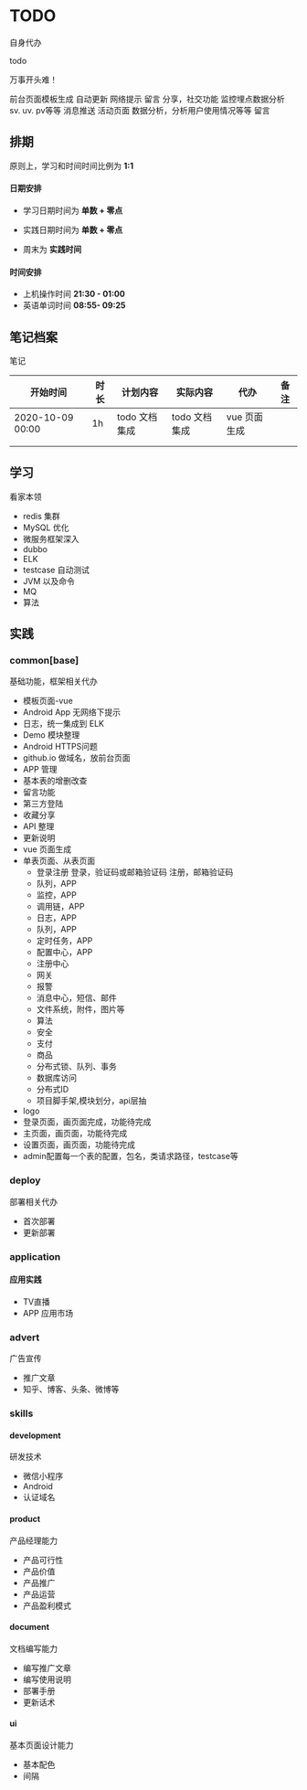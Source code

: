 # TODO #
自身代办

todo

万事开头难！

前台页面模板生成
自动更新
网络提示
留言
分享，社交功能
监控埋点数据分析
sv. uv. pv等等
消息推送
活动页面
数据分析，分析用户使用情况等等
留言


## 排期

原则上，学习和时间时间比例为 **1:1**

#### 日期安排

- 学习日期时间为 **单数 + 零点** 

- 实践日期时间为 **单数 + 零点**

- 周末为 **实践时间**

#### 时间安排

- 上机操作时间 **21:30 - 01:00** 
- 英语单词时间 **08:55- 09:25** 



## 笔记档案

笔记

| 开始时间         | 时长 | 计划内容      | 实际内容      | 代办         | 备注 |
| ---------------- | ---- | ------------- | ------------- | ------------ | ---- |
| 2020-10-09 00:00 | 1h   | todo 文档集成 | todo 文档集成 | vue 页面生成 |      |
|                  |      |               |               |              |      |
|                  |      |               |               |              |      |

## 学习

看家本领

- redis 集群
- MySQL 优化
- 微服务框架深入
- dubbo
- ELK
- testcase 自动测试
- JVM 以及命令
- MQ
- 算法

## 实践

### common[base] ###

基础功能，框架相关代办

- 模板页面-vue
- Android App 无网络下提示
- 日志，统一集成到 ELK
- Demo 模块整理
- Android HTTPS问题
- github.io 做域名，放前台页面
- APP 管理
- 基本表的增删改查
- 留言功能
- 第三方登陆
- 收藏分享
- API 整理
- 更新说明
- vue 页面生成
- 单表页面、从表页面
  - 登录注册
    登录，验证码或邮箱验证码
     注册，邮箱验证码
  - 队列，APP
  - 监控，APP
  - 调用链，APP
  - 日志，APP
  - 队列，APP
  - 定时任务，APP
  - 配置中心，APP
  - 注册中心
  - 网关
  - 报警
  - 消息中心，短信、邮件
  - 文件系统，附件，图片等
  - 算法
  - 安全
  - 支付
  - 商品
  - 分布式锁、队列、事务
  - 数据库访问
  - 分布式ID
  - 项目脚手架,模块划分，api层抽
- logo
- 登录页面，画页面完成，功能待完成
- 主页面，画页面，功能待完成
- 设置页面，画页面，功能待完成
- admin配置每一个表的配置，包名，类请求路径，testcase等

### deploy

部署相关代办

- 首次部署
- 更新部署

### application

#### 应用实践

- TV直播
- APP 应用市场

### advert

广告宣传

- 推广文章
- 知乎、博客、头条、微博等

### skills ###

#### development

研发技术

- 微信小程序
- Android
- 认证域名

#### product

产品经理能力

- 产品可行性
- 产品价值
- 产品推广
- 产品运营
- 产品盈利模式

#### document

文档编写能力

- 编写推广文章
- 编写使用说明
- 部署手册
- 更新话术

#### ui

基本页面设计能力

- 基本配色
- 间隔



